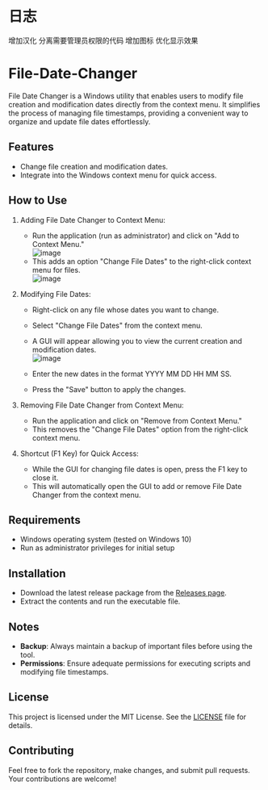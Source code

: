 # 日志
增加汉化
分离需要管理员权限的代码
增加图标
优化显示效果

# File-Date-Changer
File Date Changer is a Windows utility that enables users to modify file creation and modification dates directly from the context menu. It simplifies the process of managing file timestamps, providing a convenient way to organize and update file dates effortlessly.

## Features
- Change file creation and modification dates.
- Integrate into the Windows context menu for quick access.

## How to Use
1. Adding File Date Changer to Context Menu:
    - Run the application (run as administrator) and click on "Add to Context Menu."\
      ![image](https://github.com/nducmd/File-Date-Changer/assets/110773590/93e243c7-7d0a-4275-bd88-646cdb92faa1)
    - This adds an option "Change File Dates" to the right-click context menu for files.\
     ![image](https://github.com/nducmd/File-Date-Changer/assets/110773590/b242760f-5a2e-463d-89b3-119b61e4344e)
2. Modifying File Dates:
    - Right-click on any file whose dates you want to change.
    - Select "Change File Dates" from the context menu.
    - A GUI will appear allowing you to view the current creation and modification dates.\
      ![image](https://github.com/nducmd/File-Date-Changer/assets/110773590/405b8c39-014e-47b6-917c-ea48e36a9b40)

    - Enter the new dates in the format YYYY MM DD HH MM SS.
    - Press the "Save" button to apply the changes.
3. Removing File Date Changer from Context Menu:
    - Run the application and click on "Remove from Context Menu."
    - This removes the "Change File Dates" option from the right-click context menu.
      
4. Shortcut (F1 Key) for Quick Access:
    - While the GUI for changing file dates is open, press the F1 key to close it.
    - This will automatically open the GUI to add or remove File Date Changer from the context menu.
## Requirements

- Windows operating system (tested on Windows 10)
- Run as administrator privileges for initial setup
## Installation
- Download the latest release package from the [Releases page](https://github.com/nducmd/File-Date-Changer/releases).
- Extract the contents and run the executable file.
## Notes
- **Backup**: Always maintain a backup of important files before using the tool.
- **Permissions**: Ensure adequate permissions for executing scripts and modifying file timestamps.

 ## License

This project is licensed under the MIT License. See the [LICENSE](LICENSE) file for details.

## Contributing
Feel free to fork the repository, make changes, and submit pull requests. Your contributions are welcome!
